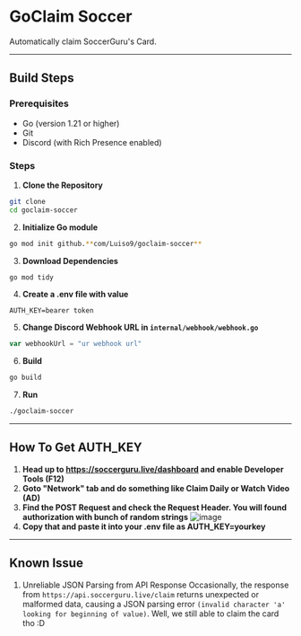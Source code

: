 # GoClaim Soccer
Automatically claim SoccerGuru's Card.

---
## Build Steps

### Prerequisites

- Go (version 1.21 or higher)
- Git
- Discord (with Rich Presence enabled)

### Steps
 1. **Clone the Repository**
```bash
git clone
cd goclaim-soccer
```
 2. **Initialize Go module**
```bash
go mod init github.**com/Luiso9/goclaim-soccer**
```

 3. **Download Dependencies**
```bash
go mod tidy
```

 4. **Create a .env file with value**
```env
AUTH_KEY=bearer token
```

 5. **Change Discord Webhook URL in `internal/webhook/webhook.go`**
```go
var webhookUrl = "ur webhook url"
```

 6. **Build**
```bash
go build
```

 7. **Run**
```bash
./goclaim-soccer
```

---

## How To Get AUTH_KEY

1. **Head up to https://soccerguru.live/dashboard and enable Developer Tools (F12)**
2. **Goto "Network" tab and do something like Claim Daily or Watch Video (AD)**
3. **Find the POST Request and check the Request Header. You will found authorization with bunch of random strings**
![image](https://github.com/user-attachments/assets/d2829c1d-1ef9-487b-9bd1-10ee45b91210)
4. **Copy that and paste it into your .env file as AUTH_KEY=yourkey**

---

## Known Issue

1. Unreliable JSON Parsing from API Response
Occasionally, the response from `https://api.soccerguru.live/claim` returns unexpected or malformed data, causing a JSON parsing error `(invalid character 'a' looking for beginning of value)`.
Well, we still able to claim the card tho :D
